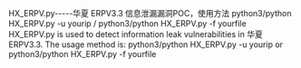 HX_ERPV.py-----华夏 ERPV3.3 信息泄漏漏洞POC，使用方法 python3/python HX_ERPV.py -u yourip / python3/python HX_ERPV.py -f yourfile 
HX_ERPV.py is used to detect information leak vulnerabilities in 华夏 ERPV3.3. The usage method is: python3/python HX_ERPV.py -u yourip or python3/python HX_ERPV.py -f yourfile
